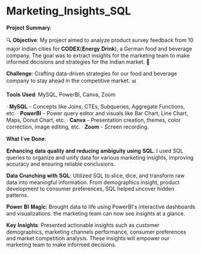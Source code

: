 # Marketing_Insights_SQL
𝐏𝐫𝐨𝐣𝐞𝐜𝐭 𝐒𝐮𝐦𝐦𝐚𝐫𝐲:

🔍 𝐎𝐛𝐣𝐞𝐜𝐭𝐢𝐯𝐞: My project aimed to analyze product survey feedback from 10 major Indian cities for 𝐂𝐎𝐃𝐄𝐗(𝐄𝐧𝐞𝐫𝐠𝐲 𝐃𝐫𝐢𝐧𝐤), a German food and beverage company. The goal was to extract insights for the marketing team to make informed decisions and strategies for the Indian market. 🎯

𝐂𝐡𝐚𝐥𝐥𝐞𝐧𝐠𝐞: Crafting data-driven strategies for our food and beverage company to stay ahead in the competitive market. 📊

𝐓𝐨𝐨𝐥𝐬 𝐔𝐬𝐞𝐝: MySQL, PowerBI, Canva, Zoom

· 𝐌𝐲𝐒𝐐𝐋 - Concepts like Joins, CTEs, Subqueries, Aggregate Functions, etc.
· 𝐏𝐨𝐰𝐞𝐫𝐁𝐈 - Power query editor and visuals like Bar Chart, Line Chart, Maps, Donut Chart, etc.
· 𝐂𝐚𝐧𝐯𝐚 - Presentation creation, themes, color correction, image editing, etc.
· 𝐙𝐨𝐨𝐦 - Screen recording. 

𝐖𝐡𝐚𝐭 𝐈'𝐯𝐞 𝐃𝐨𝐧𝐞:

𝐄𝐧𝐡𝐚𝐧𝐜𝐢𝐧𝐠 𝐝𝐚𝐭𝐚 𝐪𝐮𝐚𝐥𝐢𝐭𝐲 𝐚𝐧𝐝 𝐫𝐞𝐝𝐮𝐜𝐢𝐧𝐠 𝐚𝐦𝐛𝐢𝐠𝐮𝐢𝐭𝐲 𝐮𝐬𝐢𝐧𝐠 𝐒𝐐𝐋: I used SQL queries to organize and unify data for various marketing insights, improving accuracy and ensuring reliable conclusions.

𝐃𝐚𝐭𝐚 𝐂𝐫𝐮𝐧𝐜𝐡𝐢𝐧𝐠 𝐰𝐢𝐭𝐡 𝐒𝐐𝐋: Utilized SQL to slice, dice, and transform raw data into meaningful information. From demographics insight, product development to consumer preferences, SQL helped uncover hidden patterns.

𝐏𝐨𝐰𝐞𝐫 𝐁𝐈 𝐌𝐚𝐠𝐢𝐜: Brought data to life using PowerBI's interactive dashboards and visualizations. the marketing team can now see insights at a glance.

𝐊𝐞𝐲 𝐈𝐧𝐬𝐢𝐠𝐡𝐭𝐬: Presented actionable insights such as customer demographics, marketing channels performance, consumer preferences and market competition analysis. These insights will empower our marketing team to make informed decisions. 
